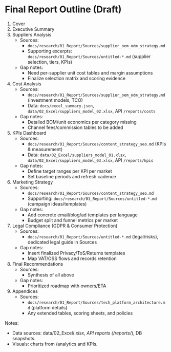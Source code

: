# Final Report Outline (Draft)

1. Cover
2. Executive Summary
3. Suppliers Analysis
   - Sources:
     - `docs/research/01_Report/Sources/supplier_oem_odm_strategy.md`
     - Supporting excerpts: `docs/research/01_Report/Sources/untitled-*.md` (supplier selection, tiers, KPIs)
   - Gap notes:
     - Need per-supplier unit cost tables and margin assumptions
     - Finalize selection matrix and scoring evidence
4. Cost Analysis
   - Sources:
     - `docs/research/01_Report/Sources/supplier_oem_odm_strategy.md` (investment models, TCO)
     - Data: `docs/excel_summary.json`, `data/02_Excel/suppliers_model_02.xlsx`, API `/reports/costs`
   - Gap notes:
     - Detailed BOM/unit economics per category missing
     - Channel fees/commission tables to be added
5. KPIs Dashboard
   - Sources:
     - `docs/research/01_Report/Sources/content_strategy_seo.md` (KPIs & measurement)
     - Data: `data/02_Excel/suppliers_model_01.xlsx`, `data/02_Excel/suppliers_model_03.xlsx`, API `/reports/kpis`
   - Gap notes:
     - Define target ranges per KPI per market
     - Set baseline periods and refresh cadence
6. Marketing Strategy
   - Sources:
     - `docs/research/01_Report/Sources/content_strategy_seo.md`
     - Supporting: `docs/research/01_Report/Sources/untitled-*.md` (campaign ideas/templates)
   - Gap notes:
     - Add concrete email/blog/ad templates per language
     - Budget split and funnel metrics per market
7. Legal Compliance (GDPR & Consumer Protection)
   - Sources:
     - `docs/research/01_Report/Sources/untitled-*.md` (legal/risks), dedicated legal guide in Sources
   - Gap notes:
     - Insert finalized Privacy/ToS/Returns templates
     - Map VAT/OSS flows and records retention
8. Final Recommendations
   - Sources:
     - Synthesis of all above
   - Gap notes:
     - Prioritized roadmap with owners/ETA
9. Appendices
   - Sources:
     - `docs/research/01_Report/Sources/tech_platform_architecture.md` (platform details)
     - Any extended tables, scoring sheets, and policies

Notes:
- Data sources: data/02_Excel/*.xlsx, API reports (/reports/*), DB snapshots.
- Visuals: charts from /analytics and KPIs.
